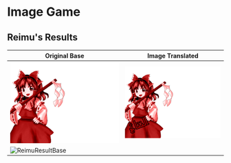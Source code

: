 # Image Game

## Reimu's Results

| Original Base | Image Translated |
|---------------|------------------|
| ![ReimuResult](https://github.com/IkuTronHD/Touhou-Kagehakuchuumu---Shadow-Daydream/blob/main/Game/Reimu_Results_base.png) | ![ReimuResultEN](https://github.com/IkuTronHD/Touhou-Kagehakuchuumu---Shadow-Daydream/blob/main/Game/Reimu_Results_ar.png) |
| ![ReimuResultBase](https://github.com/IkuTronHD/Touhou-Kagehakuchuumu---Shadow-Daydream/blob/main/Game/Results.kra) | |
